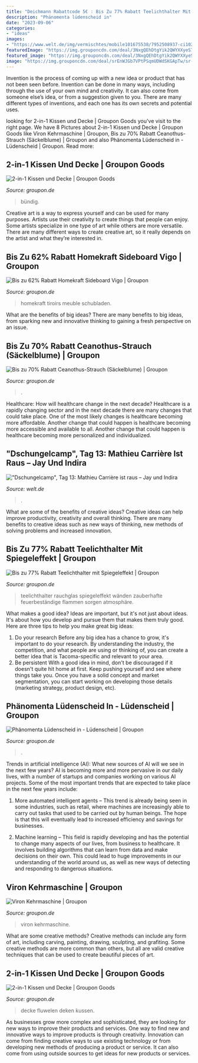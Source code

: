 ```yaml
---
title: "Deichmann Rabattcode 5€ : Bis Zu 77% Rabatt Teelichthalter Mit Spiegeleffekt"
description: "Phänomenta lüdenscheid in"
date: "2023-09-06"
categories:
- "ideas"
images:
- "https://www.welt.de/img/vermischtes/mobile101675538/7952508937-ci102l-w1024/kami-DS-carriere-DW-Vermischtes-Davos-jpg.jpg"
featuredImage: "https://img.grouponcdn.com/deal/3NxgQEhDtgYik2QWYXXyeS7zDNFY/3N-960x576/v1/c870x524.jpg"
featured_image: "https://img.grouponcdn.com/deal/3NxgQEhDtgYik2QWYXXyeS7zDNFY/3N-960x576/v1/c870x524.jpg"
image: "https://img.grouponcdn.com/deal/srEnWJGb7VPtPSqmUDWdSKGApTw/sr-1000x600/v1/c870x524.jpg"
---
```



Invention is the process of coming up with a new idea or product that has not been seen before. Invention can be done in many ways, including through the use of your own mind and creativity. It can also come from someone else’s idea, or from a suggestion given to you. There are many different types of inventions, and each one has its own secrets and potential uses.

	

		
looking for 2-in-1 Kissen und Decke | Groupon Goods you've visit to the right page. We have 8 Pictures about 2-in-1 Kissen und Decke | Groupon Goods like Viron Kehrmaschine | Groupon, Bis zu 70% Rabatt Ceanothus-Strauch (Säckelblume) | Groupon and also Phänomenta Lüdenscheid in - Lüdenscheid | Groupon. Read more:
		
    
## 2-in-1 Kissen Und Decke | Groupon Goods

<img loading=lazy src="https://img.grouponcdn.com/deal/4QbrwYgiCjjy43NLDYCBEPVa8rVf/4Q-1940x1164/v1/c870x524.jpg" onerror="this.onerror=null;this.src='https://tse2.mm.bing.net/th?id=OIP.3nJHp8D0EQhvudoL6ti_nwHaEd&amp;pid=15.1';" alt="2-in-1 Kissen und Decke | Groupon Goods">

_Source: groupon.de_

>bündig. 

	

Creative art is a way to express yourself and can be used for many purposes. Artists use their creativity to create things that people can enjoy. Some artists specialize in one type of art while others are more versatile. There are many different ways to create creative art, so it really depends on the artist and what they’re interested in.

    
## Bis Zu 62% Rabatt Homekraft Sideboard Vigo | Groupon

<img loading=lazy src="https://img.grouponcdn.com/deal/2XwfcSpkgF1mxrGdAfBVfzRebnpt/2X-2048x1229/v1/c870x524.jpg" onerror="this.onerror=null;this.src='https://tse3.mm.bing.net/th?id=OIP.0NSGHY1kMNR1OzpyXd1zLwHaEd&amp;pid=15.1';" alt="Bis zu 62% Rabatt Homekraft Sideboard Vigo | Groupon">

_Source: groupon.de_

>homekraft tiroirs meuble schubladen. 

	

What are the benefits of big ideas?
There are many benefits to big ideas, from sparking new and innovative thinking to gaining a fresh perspective on an issue.

    
## Bis Zu 70% Rabatt Ceanothus-Strauch (Säckelblume) | Groupon

<img loading=lazy src="https://img.grouponcdn.com/deal/475mnPczv3WLmiMKA4jbS2ahLFFD/47-2048x1230/v1/c870x524.jpg" onerror="this.onerror=null;this.src='https://tse1.mm.bing.net/th?id=OIP.eiChSURJe9vDc6XXl-xq3gHaEd&amp;pid=15.1';" alt="Bis zu 70% Rabatt Ceanothus-Strauch (Säckelblume) | Groupon">

_Source: groupon.de_

>. 

	

Healthcare: How will healthcare change in the next decade?
Healthcare is a rapidly changing sector and in the next decade there are many changes that could take place. One of the most likely changes is healthcare becoming more affordable. Another change that could happen is healthcare becoming more accessible and available to all. Another change that could happen is healthcare becoming more personalized and individualized.

    
## &quot;Dschungelcamp&quot;, Tag 13: Mathieu Carrière Ist Raus – Jay Und Indira

<img loading=lazy src="https://www.welt.de/img/vermischtes/mobile101675538/7952508937-ci102l-w1024/kami-DS-carriere-DW-Vermischtes-Davos-jpg.jpg" onerror="this.onerror=null;this.src='https://tse1.mm.bing.net/th?id=OIP.HNaQ7FZW3oVsgzjElWA4sgHaHP&amp;pid=15.1';" alt="&quot;Dschungelcamp&quot;, Tag 13: Mathieu Carrière ist raus – Jay und Indira">

_Source: welt.de_

>. 

	

What are some of the benefits of creative ideas?
Creative ideas can help improve productivity, creativity and overall thinking. There are many benefits to creative ideas such as new ways of thinking, new methods of solving problems and increased innovation.

    
## Bis Zu 77% Rabatt Teelichthalter Mit Spiegeleffekt | Groupon

<img loading=lazy src="https://img.grouponcdn.com/deal/3NxgQEhDtgYik2QWYXXyeS7zDNFY/3N-960x576/v1/c870x524.jpg" onerror="this.onerror=null;this.src='https://tse2.mm.bing.net/th?id=OIP.7rr6b_L9GU5c66UB-RddzgHaEd&amp;pid=15.1';" alt="Bis zu 77% Rabatt Teelichthalter mit Spiegeleffekt | Groupon">

_Source: groupon.de_

>teelichthalter rauchglas spiegeleffekt wänden zauberhafte feuerbeständige flammen sorgen atmosphäre. 

	

What makes a good idea?
Ideas are important, but it's not just about ideas. It's about how you develop and pursue them that makes them truly good. Here are three tips to help you make great big ideas:
1. Do your research 
Before any big idea has a chance to grow, it's important to do your research. By understanding the industry, the competition, and what people are using or thinking of, you can create a better idea that is Tacoma-specific and relevant to your area. 
2. Be persistent 
With a good idea in mind, don't be discouraged if it doesn't quite hit home at first. Keep pushing yourself and see where things take you. Once you have a solid concept and market segmentation, you can start working on developing those details (marketing strategy, product design, etc). 

    
## Phänomenta Lüdenscheid In - Lüdenscheid | Groupon

<img loading=lazy src="https://img.grouponcdn.com/deal/3vfHidmGVUPj8JJiRMxAvhw2wCaX/3v-2048x1229/v1/c870x524.jpg" onerror="this.onerror=null;this.src='https://tse3.mm.bing.net/th?id=OIP.5VI5VUZqkCY0BIR7cgGA6AHaEd&amp;pid=15.1';" alt="Phänomenta Lüdenscheid in - Lüdenscheid | Groupon">

_Source: groupon.de_

>. 

	

Trends in artificial intelligence (AI): What new sources of AI will we see in the next few years?
AI is becoming more and more pervasive in our daily lives, with a number of startups and companies working on various AI projects. Some of the most important trends that are expected to take place in the next few years include:
1. More automated intelligent agents – This trend is already being seen in some industries, such as retail, where machines are increasingly able to carry out tasks that used to be carried out by human beings. The hope is that this will eventually lead to increased efficiency and savings for businesses.

2. Machine learning – This field is rapidly developing and has the potential to change many aspects of our lives, from business to healthcare. It involves building algorithms that can learn from data and make decisions on their own. This could lead to huge improvements in our understanding of the world around us, as well as new ways of detecting and responding to dangerous situations.

    
## Viron Kehrmaschine | Groupon

<img loading=lazy src="https://img.grouponcdn.com/deal/srEnWJGb7VPtPSqmUDWdSKGApTw/sr-1000x600/v1/c870x524.jpg" onerror="this.onerror=null;this.src='https://tse3.mm.bing.net/th?id=OIP.H2TJ-rePfAVJ7AZyoQOH1gHaEd&amp;pid=15.1';" alt="Viron Kehrmaschine | Groupon">

_Source: groupon.de_

>viron kehrmaschine. 

	

What are some creative methods?
Creative methods can include any form of art, including carving, painting, drawing, sculpting, and grafiting. Some creative methods are more common than others, but all are valid creative techniques that can be used to create beautiful pieces of art.

    
## 2-in-1 Kissen Und Decke | Groupon Goods

<img loading=lazy src="https://img.grouponcdn.com/deal/3WZwRweXtKFCNRVfpbsN1EozBYm7/3W-1940x1164/v1/c870x524.jpg" onerror="this.onerror=null;this.src='https://tse4.mm.bing.net/th?id=OIP.aQ-mtVLv205Gpy8AOM8sfwHaEd&amp;pid=15.1';" alt="2-in-1 Kissen und Decke | Groupon Goods">

_Source: groupon.de_

>decke fluwelen deken kussen. 

	

As businesses grow more complex and sophisticated, they are looking for new ways to improve their products and services. One way to find new and innovative ways to improve products is through creativity. Innovation can come from finding creative ways to use existing technology or from developing new methods of producing a product or service. It can also come from using outside sources to get ideas for new products or services.

